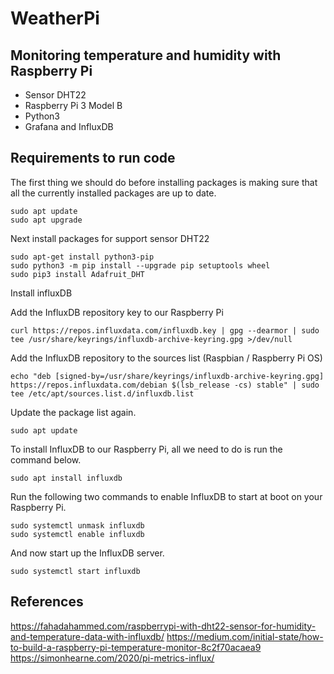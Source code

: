 # WeatherPi
## Monitoring temperature and humidity with Raspberry Pi

- Sensor DHT22
- Raspberry Pi 3 Model B
- Python3
- Grafana and InfluxDB

## Requirements to run code
The first thing we should do before installing packages is making sure that all the currently installed packages are up to date.
```
sudo apt update
sudo apt upgrade
```
Next install packages for support sensor DHT22
```
sudo apt-get install python3-pip
sudo python3 -m pip install --upgrade pip setuptools wheel
sudo pip3 install Adafruit_DHT
```

Install influxDB

Add the InfluxDB repository key to our Raspberry Pi
```
curl https://repos.influxdata.com/influxdb.key | gpg --dearmor | sudo tee /usr/share/keyrings/influxdb-archive-keyring.gpg >/dev/null
```

Add the InfluxDB repository to the sources list (Raspbian / Raspberry Pi OS)
```
echo "deb [signed-by=/usr/share/keyrings/influxdb-archive-keyring.gpg] https://repos.influxdata.com/debian $(lsb_release -cs) stable" | sudo tee /etc/apt/sources.list.d/influxdb.list
```

Update the package list again.
```
sudo apt update

```

To install InfluxDB to our Raspberry Pi, all we need to do is run the command below.
```
sudo apt install influxdb

```


Run the following two commands to enable InfluxDB to start at boot on your Raspberry Pi.
```
sudo systemctl unmask influxdb
sudo systemctl enable influxdb

```

And now start up the InfluxDB server.
```
sudo systemctl start influxdb

```

## References

https://fahadahammed.com/raspberrypi-with-dht22-sensor-for-humidity-and-temperature-data-with-influxdb/
https://medium.com/initial-state/how-to-build-a-raspberry-pi-temperature-monitor-8c2f70acaea9
https://simonhearne.com/2020/pi-metrics-influx/
